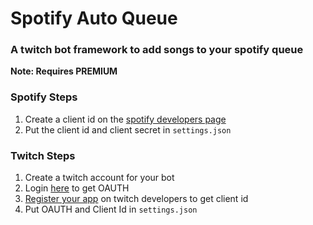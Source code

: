 # Spotify Auto Queue

### A twitch bot framework to add songs to your spotify queue
**Note: Requires PREMIUM**

### Spotify Steps
1. Create a client id on the [spotify developers page](https://developer.spotify.com/dashboard/applications)
2. Put the client id and client secret in `settings.json`

### Twitch Steps
1. Create a twitch account for your bot
2. Login [here](https://twitchapps.com/tmi/) to get OAUTH
3. [Register your app](https://dev.twitch.tv/dashboard/apps/create) on twitch developers to get client id
4. Put OAUTH and Client Id in `settings.json`
